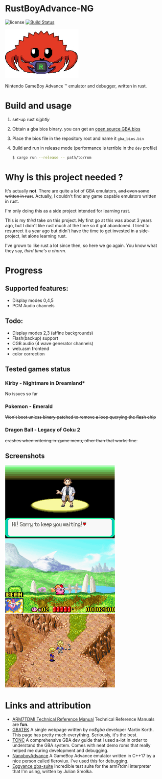 # RustBoyAdvance-NG

![license](https://img.shields.io/github/license/michelhe/rustboyadvance-ng) [![Build Status](https://travis-ci.com/michelhe/rustboyadvance-ng.svg?branch=master)](https://travis-ci.com/michelhe/rustboyadvance-ng)

![icon ](assets/icon.png)

Nintendo GameBoy Advance ™ emulator and debugger, written in rust.

# Build and usage

1. set-up rust *nightly*
2. Obtain a gba bios binary. you can get an [open source GBA bios](https://github.com/Nebuleon/ReGBA/blob/master/bios/gba_bios.bin)
3. Place the bios file in the repository root and name it `gba_bios.bin`

4. Build and run in release mode (performance is terrible in the `dev` profile)
    ```bash
    $ cargo run --release -- path/to/rom
    ```

# Why is this project needed ?

It's actually **not**. There are quite a lot of GBA emulators, ~~and even some written in rust~~. Actually, I couldn't find any game capable emulators written in rust.

I'm only doing this as a side project intended for learning rust.

This is my *third* take on this project. My first go at this was about 3 years ago, but I didn't like rust much at the time so it got abandoned.
I tried to resurrect it a year ago but didn't have the time to get invested in a side-project, let alone learning rust.

I've grown to like rust a lot since then, so here we go again.
You know what they say, *third time's a charm*.

# Progress

## Supported features:
* Display modes 0,4,5
* PCM Audio channels

## Todo:
* Display modes 2,3 (affine backgrounds)
* Flash(backup) support
* CGB audio (4 wave generator channels)
* web.asm frontend
* color correction

## Tested games status

### Kirby - Nightmare in Dreamland*
No issues so far

### Pokemon - Emerald
~~Won't boot unless binary patched to remove a loop querying the flash chip~~

### Dragon Ball - Legacy of Goku 2
~~crashes when entering in-game menu, other than that works fine.~~

## Screenshots

![Pokemon Emerald](media/screenshot1.png) ![Kirby - Nightmare in Dreamland](media/screenshot2.png) ![Dragon Ball - Legacy of Goku 2](media/screenshot3.png)

# Links and attribution

- [ARM7TDMI Technical Reference Manual](http://infocenter.arm.com/help/topic/com.arm.doc.ddi0210c/DDI0210B.pdf)
    Technical Reference Manuals are **fun**.
- [GBATEK](http://problemkaputt.de/gbatek.htm)
    A single webpage written by *no$gba* developer Martin Korth.
    This page has pretty much everything. Seriously, it's the best.
- [TONC](https://www.coranac.com/tonc/text/)
    A comprehensive GBA dev guide that I used a-lot in order to understand the GBA system.
    Comes with neat demo roms that really helped me during development and debugging.
- [NanoboyAdvance](https://github.com/fleroviux/NanoboyAdvance)
    A GameBoy Advance emulator written in C++17 by a nice person called fleroviux.
    I've used this for debugging.
- [Eggvance gba-suite](https://github.com/jsmolka/gba-suite)
    Incredible test suite for the arm7tdmi interpreter that I'm using, written by Julian Smolka.